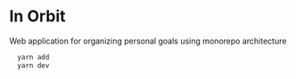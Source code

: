 # In Orbit

Web application for organizing personal goals using monorepo architecture

```bash
  yarn add
  yarn dev
```


